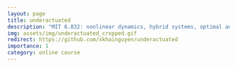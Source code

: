 ```yaml
---
layout: page
title: underactuated
description: "MIT 6.832: nonlinear dynamics, hybrid systems, optimal and robust control, and planning"
img: assets/img/underactuated_cropped.gif
redirect: https://github.com/xkhainguyen/underactuated
importance: 1
category: online course
---
```

